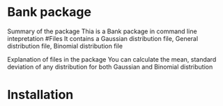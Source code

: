 # Bank package

Summary of the package 
Thia is a Bank package  in command line intepretation
#Files
It contains a Gaussian distribution file, General distribution file, Binomial distribution file 

Explanation of files in the package 
You can calculate the mean, standard deviation of any distribution for both Gaussian and Binomial distribution 
# Installation 
